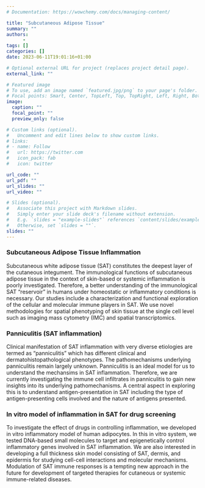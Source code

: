 ```yaml
---
# Documentation: https://wowchemy.com/docs/managing-content/

title: "Subcutaneous Adipose Tissue"
summary: ""
authors:
      -
tags: []
categories: []
date: 2023-06-11T19:01:16+01:00

# Optional external URL for project (replaces project detail page).
external_link: ""

# Featured image
# To use, add an image named `featured.jpg/png` to your page's folder.
# Focal points: Smart, Center, TopLeft, Top, TopRight, Left, Right, BottomLeft, Bottom, BottomRight.
image:
  caption: ""
  focal_point: ""
  preview_only: false

# Custom links (optional).
#   Uncomment and edit lines below to show custom links.
# links:
# - name: Follow
#   url: https://twitter.com
#   icon_pack: fab
#   icon: twitter

url_code: ""
url_pdf: ""
url_slides: ""
url_video: ""

# Slides (optional).
#   Associate this project with Markdown slides.
#   Simply enter your slide deck's filename without extension.
#   E.g. `slides = "example-slides"` references `content/slides/example-slides.md`.
#   Otherwise, set `slides = ""`.
slides: ""
---
```


### **Subcutaneous Adipose Tissue Inflammation**

Subcutaneous white adipose tissue (SAT) constitutes the deepest layer of the cutaneous integument. The immunological functions of subcutaneous adipose tissue in the context of skin-based or systemic inflammation is poorly investigated. Therefore, a better understanding of the immunological SAT “reservoir” in humans under homeostatic or inflammatory conditions is necessary.
Our studies include a characterization and functional exploration of the cellular and molecular immune players in SAT. We use novel methodologies for spatial phenotyping of skin tissue at the single cell level such as imaging mass cytometry (IMC) and spatial transcriptomics.

### **Panniculitis (SAT inflammation)**
Clinical manifestation of SAT inflammation with very diverse etiologies are termed as “panniculitis” which has different clinical and dermatohistopathological phenotypes. The pathomechanisms underlying panniculitis remain largely unknown. Panniculitis is an ideal model for us to understand the mechansims in SAT inflammation. Therefore, we are currently investigating the immune cell infiltrates in panniculitis to gain new insights into its underlying pathomechanisms. A central aspect in exploring this is to understand antigen-presentation in SAT including the type of antigen-presenting cells involved and the nature of antigens presented.

### **In vitro model of inflammation in SAT for drug screening**
To investigate the effect of drugs in controlling inflammation, we developed in vitro inflammatory model of human adipocytes. In this in vitro system, we tested DNA-based small molecules to target and epigenetically control inflammatory genes involved in SAT inflammation.
We are also interested in developing a full thickness skin model consisting of SAT, dermis, and epidermis for studying cell-cell interactions and molecular mechanisms.
Modulation of SAT immune responses is a tempting new approach in the future for development of targeted therapies for cutaneous or systemic immune-related diseases.
